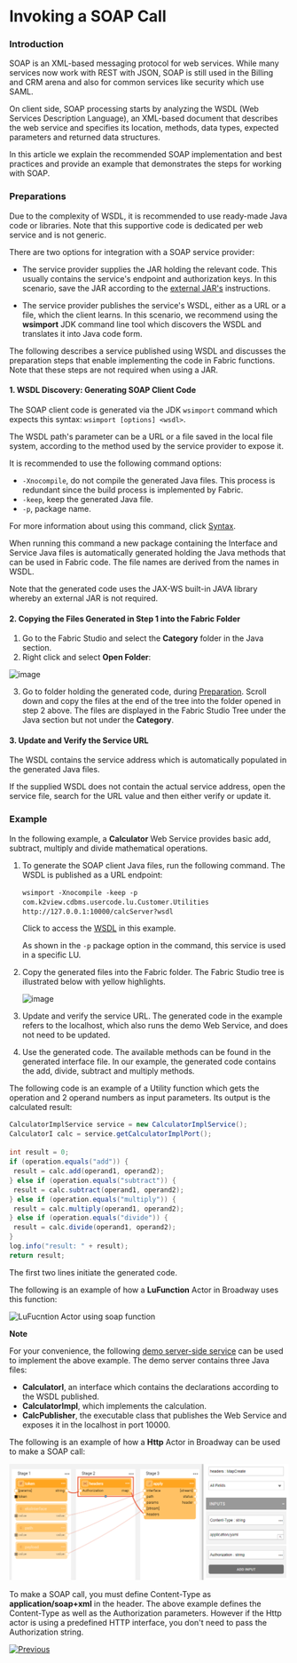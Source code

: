 # Invoking a SOAP Call

### Introduction

SOAP is an XML-based messaging protocol for web services. While many services now work with REST with JSON, SOAP is still used in the Billing and CRM arena and also for common services like security which use SAML.

On client side, SOAP processing starts by analyzing the WSDL (Web Services Description Language), an XML-based document that describes the web service and specifies its location, methods, data types, expected parameters and returned data structures. 

In this article we explain the recommended SOAP implementation and best practices and provide an example that demonstrates the steps for working with SOAP.

### Preparations

Due to the complexity of WSDL, it is recommended to use ready-made Java code or libraries. Note that this supportive code is dedicated per web service and is not  generic.

There are two options for integration with a SOAP service provider:

* The service provider supplies the JAR holding the relevant code. This usually contains the service's endpoint and authorization keys. In this scenario, save the JAR according to the [external JAR's](/articles/31_external_resources/01_external_jars.md) instructions. 

* The service provider publishes the service's WSDL, either as a URL or a file, which the client learns. In this scenario, we recommend using the **wsimport** JDK command line tool which discovers the WSDL and translates it into Java code form.

The following describes a service published using WSDL and discusses the preparation steps that enable implementing the code in Fabric functions. Note that these steps are not required when using a JAR.

#### 1. WSDL Discovery: Generating SOAP Client Code

The SOAP client code is generated via the JDK `wsimport` command which expects this syntax: `wsimport [options] <wsdl>`.  

The WSDL path's parameter can be a URL or a file saved in the local file system, according to the method used by the service provider to expose it. 

It is recommended to use the following command options:

* `-Xnocompile`, do not compile the generated Java files. This process is redundant since the build process is implemented by Fabric.
* `-keep`, keep the generated Java file.
* `-p`, package name. 

For more information about using this command, click [Syntax](https://docs.oracle.com/javase/7/docs/technotes/tools/share/wsimport.html#Syntax).

When running this command a new package containing the Interface and Service Java files is automatically generated holding the Java methods that can be used in Fabric code. The file names are derived from the names in WSDL.

Note that the generated code uses the JAX-WS built-in JAVA library whereby an external JAR is not required.

#### 2. Copying the Files Generated in Step 1 into the Fabric Folder

1. Go to the Fabric Studio and select the **Category** folder in the Java section.
2. Right click and select **Open Folder**:

![image](images/open_java_folder.png)

3. Go to folder holding the generated code, during [Preparation](/articles/31_external_resources/04_invoke_soap_call_example.md#preparations). Scroll down and copy the files at the end of the tree into the folder opened in step 2 above. The files are displayed in the Fabric Studio Tree under the Java section but not under the **Category**.

#### 3. Update and Verify the Service URL

The WSDL contains the service address which is automatically populated in the generated Java files.

If the supplied WSDL does not contain the actual service address, open the service file, search for the URL value and then either verify or update it.

### Example

In the following example, a **Calculator** Web Service provides basic add, subtract, multiply and divide mathematical operations.

1. To generate the SOAP client Java files, run the following command. The WSDL is published as a URL endpoint:

   `wsimport -Xnocompile -keep -p com.k2view.cdbms.usercode.lu.Customer.Utilities http://127.0.0.1:10000/calcServer?wsdl`

   Click to access the [WSDL](/articles/31_external_resources/calculator.wsdl) in this example.

   As shown in the `-p` package option in the command, this service is used in a specific LU.  

2. Copy the generated files into the Fabric folder. The Fabric Studio tree is illustrated below with yellow highlights.

   ![image](images/soap_java_generated_files_at_studio_tree.png)



3. Update and verify the service URL. The generated code in the example refers to the localhost, which also runs the demo Web Service, and does not need to be updated.

4. Use the generated code. The available methods can be found in the generated interface file. In our example, the generated code contains the add, divide, subtract and multiply methods.

The following code is an example of a Utility function which gets the operation and 2 operand numbers as input parameters. Its output is the calculated result:

   ```java
   CalculatorImplService service = new CalculatorImplService();
   CalculatorI calc = service.getCalculatorImplPort();
   
   int result = 0;
   if (operation.equals("add")) {
   	result = calc.add(operand1, operand2);
   } else if (operation.equals("subtract")) {
   	result = calc.subtract(operand1, operand2);
   } else if (operation.equals("multiply")) {
   	result = calc.multiply(operand1, operand2);
   } else if (operation.equals("divide")) {
   	result = calc.divide(operand1, operand2);
   }
   log.info("result: " + result);
   return result;
   
   ```

   The first two lines initiate the generated code.

   

  The following is an example of how a **LuFunction** Actor in Broadway uses this function:

<img src="images/LuFuncActor_soap.png" alt="LuFucntion Actor using soap function" />

**Note**

For your convenience, the following [demo server-side service](/articles/31_external_resources/SOAP_Server_Example.zip) can be used to implement the above example. The demo server contains three Java files:
-  **CalculatorI**, an interface which contains the declarations according to the WSDL published.
-  **CalculatorImpl**, which implements the calculation.
-  **CalcPublisher**, the executable class that publishes the Web Service and exposes it in the localhost in port 10000.

 

The following is an example of how a **Http** Actor in Broadway can be used to make a SOAP call:

![](images/HttpActor_soap.png)



To make a SOAP call, you must define Content-Type as **application/soap+xml** in the header. The above example defines the Content-Type as well as the Authorization parameters. However if the Http actor is using a predefined HTTP interface, you don't need to pass the Authorization string.



[![Previous](/articles/images/Previous.png)](/articles/31_external_resources/03_invoke_http_rest_call_example.md)
